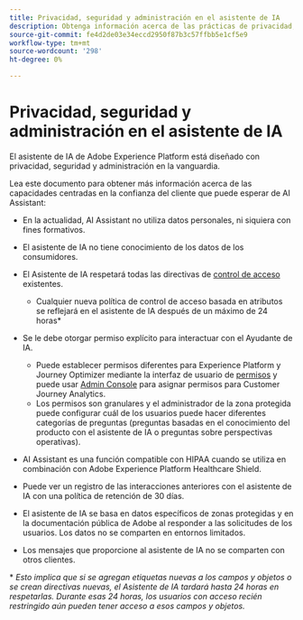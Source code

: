 ```yaml
---
title: Privacidad, seguridad y administración en el asistente de IA
description: Obtenga información acerca de las prácticas de privacidad, seguridad y gobernanza de AI Assistant.
source-git-commit: fe4d2de03e34eccd2950f87b3c57ffbb5e1cf5e9
workflow-type: tm+mt
source-wordcount: '298'
ht-degree: 0%

---
```


# Privacidad, seguridad y administración en el asistente de IA

El asistente de IA de Adobe Experience Platform está diseñado con privacidad, seguridad y administración en la vanguardia.

Lea este documento para obtener más información acerca de las capacidades centradas en la confianza del cliente que puede esperar de AI Assistant:

* En la actualidad, AI Assistant no utiliza datos personales, ni siquiera con fines formativos.
* El asistente de IA no tiene conocimiento de los datos de los consumidores.
* El Asistente de IA respetará todas las directivas de [control de acceso](https://experienceleague.adobe.com/en/docs/experience-platform/access-control/home) existentes.

   * Cualquier nueva política de control de acceso basada en atributos se reflejará en el asistente de IA después de un máximo de 24 horas&ast;

* Se le debe otorgar permiso explícito para interactuar con el Ayudante de IA.

   * Puede establecer permisos diferentes para Experience Platform y Journey Optimizer mediante la interfaz de usuario de [permisos](https://experienceleague.adobe.com/en/docs/experience-platform/access-control/abac/permissions-ui/browse) y puede usar [Admin Console](https://experienceleague.adobe.com/en/docs/experience-platform/access-control/ui/browse) para asignar permisos para Customer Journey Analytics.
   * Los permisos son granulares y el administrador de la zona protegida puede configurar cuál de los usuarios puede hacer diferentes categorías de preguntas (preguntas basadas en el conocimiento del producto con el asistente de IA o preguntas sobre perspectivas operativas).

* AI Assistant es una función compatible con HIPAA cuando se utiliza en combinación con Adobe Experience Platform Healthcare Shield.
* Puede ver un registro de las interacciones anteriores con el asistente de IA con una política de retención de 30 días.
* El asistente de IA se basa en datos específicos de zonas protegidas y en la documentación pública de Adobe al responder a las solicitudes de los usuarios. Los datos no se comparten en entornos limitados.
* Los mensajes que proporcione al asistente de IA no se comparten con otros clientes.

&ast; *Esto implica que si se agregan etiquetas nuevas a los campos y objetos o se crean directivas nuevas, el Asistente de IA tardará hasta 24 horas en respetarlas. Durante esas 24 horas, los usuarios con acceso recién restringido aún pueden tener acceso a esos campos y objetos.*
